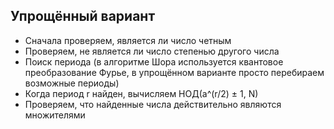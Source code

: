 ## Упрощённый вариант

- Сначала проверяем, является ли число четным
- Проверяем, не является ли число степенью другого числа
- Поиск периода (в алгоритме Шора используется квантовое преобразование Фурье, в упрощённом варианте просто перебираем возможные периоды)
- Когда период r найден, вычисляем НОД(a^(r/2) ± 1, N)
- Проверяем, что найденные числа действительно являются множителями
